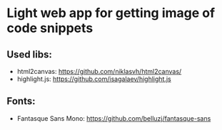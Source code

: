 # Light web app for getting image of code snippets

## Used libs:

* html2canvas: https://github.com/niklasvh/html2canvas/
* highlight.js: https://github.com/isagalaev/highlight.js

## Fonts:

* Fantasque Sans Mono: https://github.com/belluzj/fantasque-sans
